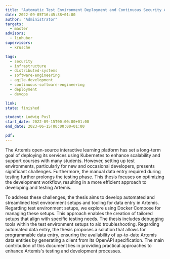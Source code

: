 ```yaml
---
title: "Automatic Test Environment Deployment and Continuous Security Analysis for Learning Platforms"
date: 2022-09-05T16:45:38+01:00
author: "Administrator"
targets:
  - master
advisors:
  - linhuber
supervisors:
  - krusche

tags:
  - security
  - infrastructure
  - distributed-systems
  - software-engineering
  - agile-development
  - continuous-software-engineering
  - deployment
  - devops

link: 
state: finished

student: Ludwig Pusl
start_date: 2022-09-15T00:00:00+01:00
end_date: 2023-06-15T00:00:00+01:00

pdf: 
---
```

The Artemis open-source interactive learning platform has set a long-term goal of deploying its services using Kubernetes to enhance scalability and support courses with many students. However, setting up test environments, particularly for new and occasional developers, presents significant challenges. Furthermore, the manual data entry required during testing further prolongs the testing phase. This thesis focuses on optimizing the development workflow, resulting in a more efficient approach to developing and testing Artemis.

To address these challenges, the thesis aims to develop automated and streamlined test environment setups and tooling for data entry in Artemis. Regarding test environment setups, we explore using Docker Compose for managing these setups. This approach enables the creation of tailored setups that align with specific testing needs. The thesis includes debugging tools within the test environment setups to aid troubleshooting. Regarding automated data entry, the thesis proposes a solution that allows for programmable data entry, ensuring the availability of up-to-date Artemis data entities by generating a client from its OpenAPI specification. The main contribution of this document lies in providing practical approaches to enhance Artemis's testing and development processes.
